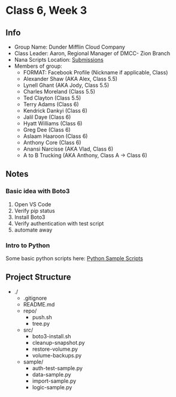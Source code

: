 # Class 6, Week 3 

## Info

- Group Name: Dunder Mifflin Cloud Company
- Class Leader: Aaron, Regional Manager of DMCC- Zion Branch
- Nana Scripts Location: [Submissions](https://github.com/aaron-dm-mcdonald/class-6-week-3/tree/main/src)
- Members of group: 
    - FORMAT: Facebook Profile (Nickname if applicable, Class)
    - Alexander Shaw (AKA Alex, Class 5.5)
    - Lynell Ghant (AKA Jody, Class 5.5)
    - Charles Moreland (Class 5.5)
    - Ted Clayton (Class 5.5)
    - Terry Adams (Class 6)
    - Kendrick Dankyi (Class 6)
    - Jalil Daye (Class 6)
    - Hyatt Williams (Class 6)
    - Greg Dee (Class 6)
    - Aslaam Haaroon (Class 6)
    - Anthony Core (Class 6)
    - Anansi Narcisse (AKA Vlad, Class 6)
    - A to B Trucking (AKA Anthony, Class A -> Class 6)




## Notes

### Basic idea with Boto3

1) Open VS Code
2) Verify pip status
3) Install Boto3 
4) Verify authentication with test script
5) automate away

### Intro to Python
Some basic python scripts here: 
[Python Sample Scripts](https://github.com/aaron-dm-mcdonald/class-6-week-3/tree/main/sample)


## Project Structure

- ./
    - .gitignore
    - README.md
    - repo/
        - push.sh
        - tree.py
    - src/
        - boto3-install.sh
        - cleanup-snapshot.py
        - restore-volume.py
        - volume-backups.py
    - sample/
        - auth-test-sample.py
        - data-sample.py
        - import-sample.py
        - logic-sample.py